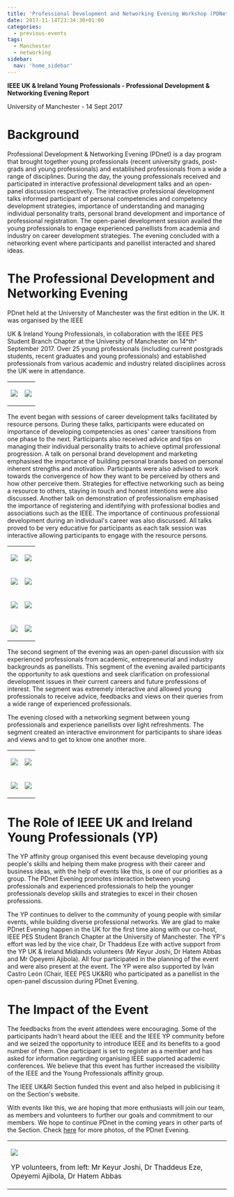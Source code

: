 ```yaml
---
title: 'Professional Development and Networking Evening Workshop (PDNet), Manchester – September 2017'
date: 2017-11-14T23:34:30+01:00
categories:
  - previous-events
tags:
  - Manchester
  - networking
sidebar:
  nav: 'home_sidebar'
---
```


**IEEE UK & Ireland Young Professionals - Professional Development & Networking Evening Report**

University of Manchester - 14 Sept 2017

# Background

Professional Development & Networking Evening (PDnet) is a day program
that brought together young professionals (recent university grads,
post-grads and young professionals) and established professionals from a
wide a range of disciplines. During the day, the young professionals
received and participated in interactive professional development talks
and an open-panel discussion respectively. The interactive professional
development talks informed participant of personal competencies and
competency development strategies, importance of understanding and
managing individual personality traits, personal brand development and
importance of professional registration. The open-panel development
session availed the young professionals to engage experienced panellists
from academia and industry on career development strategies. The evening
concluded with a networking event where participants and panellist
interacted and shared ideas.

# The Professional Development and Networking Evening

PDnet held at the University of Manchester was the first edition in the
UK. It was organised by the IEEE

UK & Ireland Young Professionals, in collaboration with the IEEE PES
Student Branch Chapter at the University of Manchester on 14^th^
September 2017. Over 25 young professionals (including current postgrads
students, recent graduates and young professionals) and established
professionals from various academic and industry related disciplines
across the UK were in attendance.

<table>
<tbody>
<tr class="odd">
<td><p><img src="\assets\images\2017_profesional_development\image4.jpg"/></p></td>
<td><p><img src="\assets\images\2017_profesional_development\image5.jpg"/></p></td>
</tr>
</tbody>
</table>

The event began with sessions of career development talks facilitated by
resource persons. During these talks, participants were educated on
importance of developing competencies as ones' career transitions from
one phase to the next. Participants also received advice and tips on
managing their individual personality traits to achieve optimal
professional progression. A talk on personal brand development and
marketing emphasised the importance of building personal brands based on
personal inherent strengths and motivation. Participants were also
advised to work towards the convergence of how they want to be perceived
by others and how other perceive them. Strategies for effective
networking such as being a resource to others, staying in touch and
honest intentions were also discussed. Another talk on demonstration of
professionalism emphasised the importance of registering and identifying
with professional bodies and associations such as the IEEE. The
importance of continuous professional development during an individual's
career was also discussed. All talks proved to be very educative for
participants as each talk session was interactive allowing participants
to engage with the resource persons.

<table>
<tbody>
<tr class="odd">
<td><p><img src="\assets\images\2017_profesional_development\image6.jpg"/></p></td>
<td><p><img src="\assets\images\2017_profesional_development\image7.jpg"/></p></td>
</tr>
<tr class="even">
<td><p><img src="\assets\images\2017_profesional_development\image8.jpg"/></p></td>
<td><p><img src="\assets\images\2017_profesional_development\image9.jpg"/></p></td>
</tr>
<tr class="odd">
<td><p><img src="\assets\images\2017_profesional_development\image10.jpg"/></p></td>
<td><p><img src="\assets\images\2017_profesional_development\image11.jpg"/></p></td>
</tr>
<tr class="even">
<td><p><img src="\assets\images\2017_profesional_development\image12.jpg"/></p></td>
<td><p><img src="\assets\images\2017_profesional_development\image13.jpg"/></p></td>
</tr>
</tbody>
</table>

The second segment of the evening was an open-panel discussion with six
experienced professionals from academic, entrepreneurial and industry
backgrounds as panellists. This segment of the evening availed
participants the opportunity to ask questions and seek clarification on
professional development issues in their current careers and future
professions of interest. The segment was extremely interactive and
allowed young professionals to receive advice, feedbacks and views on
their queries from a wide range of experienced professionals.

The evening closed with a networking segment between young professionals
and experience panellists over light refreshments. The segment created
an interactive environment for participants to share ideas and views and
to get to know one another more.

<table>
<tbody>
<tr class="odd">
<td><p><img src="\assets\images\2017_profesional_development\image14.jpg"/></p></td>
<td><p><img src="\assets\images\2017_profesional_development\image15.jpg"/></p></td>
</tr>
<tr class="even">
<td><p><img src="\assets\images\2017_profesional_development\image16.jpg"/></p></td>
<td><p><img src="\assets\images\2017_profesional_development\image17.jpg"/></p></td>
</tr>
</tbody>
</table>

# The Role of IEEE UK and Ireland Young Professionals (YP)

The YP affinity group organised this event because developing young
people's skills and helping them make progress with their career and
business ideas, with the help of events like this, is one of our
priorities as a group. The PDnet Evening promotes interaction between
young professionals and experienced professionals to help the younger
professionals develop skills and strategies to excel in their chosen
professions.

The YP continues to deliver to the community of young people with
similar events, while building diverse professional networks. We are
glad to make PDnet Evening happen in the UK for the first time along
with our co-host, IEEE PES Student Branch Chapter at the University of
Manchester. The YP's effort was led by the vice chair, Dr Thaddeus Eze
with active support from the YP UK & Ireland Midlands volunteers (Mr
Keyur Joshi, Dr Hatem Abbas and Mr Opeyemi Ajibola). All four
participated in the planning of the event and were also present at the
event. The YP were also supported by Iván Castro León (Chair, IEEE PES
UK&RI) who participated as a panellist in the open-panel discussion
during PDnet Evening.

# The Impact of the Event

The feedbacks from the event attendees were encouraging. Some of the
participants hadn't heard about the IEEE and the IEEE YP community
before and we seized the opportunity to introduce IEEE and its benefits
to a good number of them. One participant is set to register as a member
and has asked for information regarding organising IEEE supported
academic conferences. We believe that this event has further increased
the visibility of the IEEE and the Young Professionals affinity group.

The IEEE UK&RI Section funded this event and also helped in publicising
it on the Section's website.

With events like this, we are hoping that more enthusiasts will join our
team, as members and volunteers to further our goals and commitment to
our members. We hope to continue PDnet in the coming years in other
parts of the Section. Check
[here](https://photos.app.goo.gl/fxy4Yjq2jGN1Z8lp2) for more
photos, of the PDnet Evening.

<table>
<tbody>
<tr class="odd">
<td><p><img src="\assets\images\2017_profesional_development\image18.jpg"/></p>
<p>YP volunteers, from left: Mr Keyur Joshi, Dr Thaddeus Eze, Opeyemi Ajibola, Dr Hatem Abbas</p></td>
</tr>
</tbody>
</table>
